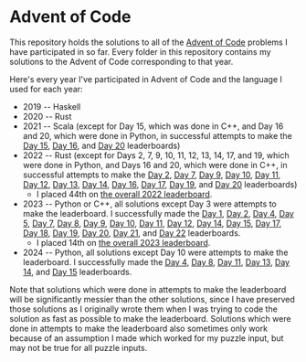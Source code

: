 # Advent of Code

This repository holds the solutions to all of the [Advent of Code](https://adventofcode.com/) problems I have participated in so far. Every folder in this repository contains my solutions to the Advent of Code corresponding to that year.

Here's every year I've participated in Advent of Code and the language I used for each year:

 * 2019 -- Haskell
 * 2020 -- Rust
 * 2021 -- Scala (except for Day 15, which was done in C++, and Day 16 and 20, which were done in Python, in successful attempts to make the [Day 15](https://adventofcode.com/2021/leaderboard/day/15), [Day 16](https://adventofcode.com/2021/leaderboard/day/16), and [Day 20](https://adventofcode.com/2021/leaderboard/day/20) leaderboards)
 * 2022 -- Rust (except for Days 2, 7, 9, 10, 11, 12, 13, 14, 17, and 19, which were done in Python, and Days 16 and 20, which were done in C++, in successful attempts to make the [Day 2](https://adventofcode.com/2022/leaderboard/day/2), [Day 7](https://adventofcode.com/2022/leaderboard/day/7), [Day 9](https://adventofcode.com/2022/leaderboard/day/9), [Day 10](https://adventofcode.com/2022/leaderboard/day/10), [Day 11](https://adventofcode.com/2022/leaderboard/day/11), [Day 12](https://adventofcode.com/2022/leaderboard/day/12), [Day 13](https://adventofcode.com/2022/leaderboard/day/13), [Day 14](https://adventofcode.com/2022/leaderboard/day/14), [Day 16](https://adventofcode.com/2022/leaderboard/day/16), [Day 17](https://adventofcode.com/2022/leaderboard/day/17), [Day 19](https://adventofcode.com/2022/leaderboard/day/19), and [Day 20](https://adventofcode.com/2022/leaderboard/day/20) leaderboards)
   - I placed 44th on [the overall 2022 leaderboard](https://adventofcode.com/2022/leaderboard).
 * 2023 -- Python or C++, all solutions except Day 3 were attempts to make the leaderboard. I successfully made the [Day 1](https://adventofcode.com/2023/leaderboard/day/1), [Day 2](https://adventofcode.com/2023/leaderboard/day/2), [Day 4](https://adventofcode.com/2023/leaderboard/day/4), [Day 5](https://adventofcode.com/2023/leaderboard/day/5), [Day 7](https://adventofcode.com/2023/leaderboard/day/7), [Day 8](https://adventofcode.com/2023/day/8), [Day 9](https://adventofcode.com/2023/leaderboard/day/9), [Day 10](https://adventofcode.com/2023/leaderboard/day/10), [Day 11](https://adventofcode.com/2023/leaderboard/day/11), [Day 12](https://adventofcode.com/2023/leaderboard/day/12), [Day 14](https://adventofcode.com/2023/leaderboard/day/14), [Day 15](https://adventofcode.com/2023/leaderboard/day/15), [Day 17](https://adventofcode.com/2023/leaderboard/day/17), [Day 18](https://adventofcode.com/2023/leaderboard/day/18), [Day 19](https://adventofcode.com/2023/leaderboard/day/19), [Day 20](https://adventofcode.com/2023/leaderboard/day/20), [Day 21](https://adventofcode.com/2023/leaderboard/day/21), and [Day 22](https://adventofcode.com/2023/leaderboard/day/22) leaderboards.
   - I placed 14th on [the overall 2023 leaderboard](https://adventofcode.com/2023/leaderboard).
 * 2024 -- Python, all solutions except Day 10 were attempts to make the leaderboard. I successfully made the [Day 4](https://adventofcode.com/2024/leaderboard/day/4), [Day 8](https://adventofcode.com/2024/leaderboard/day/8), [Day 11](https://adventofcode.com/2024/leaderboard/day/11), [Day 13](https://adventofcode.com/2024/leaderboard/day/13), [Day 14](https://adventofcode.com/2024/leaderboard/day/14), and [Day 15](https://adventofcode.com/2024/leaderboard/day/15) leaderboards.

Note that solutions which were done in attempts to make the leaderboard will be significantly messier than the other solutions, since I have preserved those solutions as I originally wrote them when I was trying to code the solution as fast as possible to make the leaderboard. Solutions which were done in attempts to make the leaderboard also sometimes only work because of an assumption I made which worked for my puzzle input, but may not be true for all puzzle inputs.